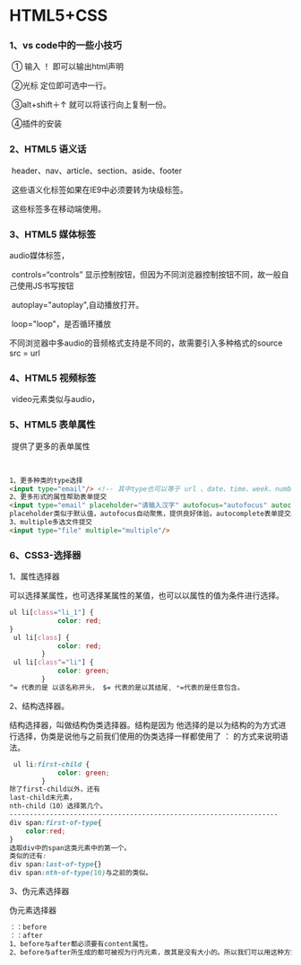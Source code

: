 # HTML5+CSS



### 1、vs code中的一些小技巧

​	① 输入 ！ 即可以输出html声明

​    ②光标 定位即可选中一行。

​	③alt+shift＋↑ 就可以将该行向上复制一份。

​	④插件的安装

### 2、HTML5  语义话

​	header、nav、article、section、aside、footer

​	这些语义化标签如果在IE9中必须要转为块级标签。

​	这些标签多在移动端使用。

### 3、HTML5 媒体标签

audio媒体标签，

​	controls=“controls” 显示控制按钮，但因为不同浏览器控制按钮不同，故一般自己使用JS书写按钮

​	autoplay="autoplay",自动播放打开。

​	loop="loop"，是否循环播放

​	不同浏览器中多audio的音频格式支持是不同的，故需要引入多种格式的source src = url

### 4、HTML5 视频标签 

​	video元素类似与audio，

### 5、HTML5 表单属性

​	提供了更多的表单属性

​	

```html
1、更多种类的type选择
<input type="email"/> <!-- 其中type也可以等于 url 、date、time、week、number、tel、search-->
2、更多形式的属性帮助表单提交
<input type="email" placeholder="请输入汉字" autofocus="autofocus" autocomplete="autocomplete"/>
placeholder类似于默认值，autofocus自动聚焦，提供良好体验。autocomplete表单提交以后保留数据在input中
3、multiple多选文件提交
<input type="file" multiple="multiple"/>
```

### 6、CSS3-选择器

1、属性选择器

可以选择某属性，也可选择某属性的某值，也可以以属性的值为条件进行选择。

```css
ul li[class="li_1"] {
            color: red;
}
 ul li[class] {
            color: red;
        }
 ul li[class^="li"] {
            color: green;
        }
^= 代表的是 以该名称开头， $= 代表的是以其结尾, *=代表的是任意包含。
```

2、结构选择器。

结构选择器，叫做结构伪类选择器。结构是因为 他选择的是以为结构的为方式进行选择，伪类是说他与之前我们使用的伪类选择一样都使用了 ： 的方式来说明语法。

```css
 ul li:first-child {
            color: green;
        }
除了first-child以外，还有
last-child末元素，
nth-child（10）选择第几个。
-------------------------------------------------------------------
div span:first-of-type{
    color:red;
}
选取div中的span这类元素中的第一个。
类似的还有:
div span:last-of-type{}  
div span:nth-of-type(10)与之前的类似。
```

3、伪元素选择器

伪元素选择器

```css
：：before
：：after
1、before与after都必须要有content属性。
2、before与after所生成的都可被视为行内元素，故其是没有大小的。所以我们可以用这种方式来放置图标，在其content属性称。
```


